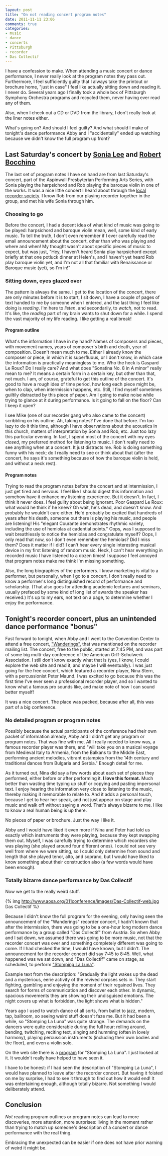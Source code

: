 ```yaml
---
layout: post
title: "On not reading concert program notes"
date: 2011-11-11 23:06
comments: true
categories:
- music
- dance
- concerts
- Pittsburgh
- recorder
- Das Collectif
---
```

I have a confession to make. When attending a music concert or dance performance, I never really look at the program notes they pass out. Furthermore, I feel sufficiently guilty that I always take the printout or brochure home, "just in case" I feel like actually sitting down and reading it. I never do. Several years ago I finally took a whole box of Pittsburgh Symphony Orchestra programs and recycled them, never having ever read any of them.

Also, when I check out a CD or DVD from the library, I don't really look at the liner notes either.

What's going on? And should I feel guilty? And what should I make of tonight's dance performance Abby and I "accidentally" ended up watching because we didn't know the full program up front?

<!--more-->

## Last Saturday's concert by [Sonia Lee](http://www.sonialeemusic.com/) and [Robert Bocchino](http://www.cs.cmu.edu/~rbocchin/)

The last set of program notes I have on hand are from last Saturday's concert, part of the Aspinwall Presbyterian Performing Arts Series, with Sonia playing the harpsichord and Rob playing the baroque violin in one of the works. It was a nice little concert I heard about through the [local recorder society](http://www.andrew.cmu.edu/user/lukas/pcars/Welcome.html). I know Rob from our playing recorder together in the group, and met his wife Sonia through him.

### Choosing to go

Before the concert, I had a decent idea of what kind of music was going to be played: harpsichord and baroque violin mean, well, some kind of early music. To tell the truth, I don't even remember if I ever carefully read the email announcement about the concert, other than who was playing and where and when! My thought wasn't about specific pieces of music to expect, but was just, "Hey, I haven't heard Sonia play harpsichord except briefly at that one potluck dinner at Helen's, and I haven't yet heard Rob play baroque violin yet, and I'm not all that familiar with Renaissance or Baroque music (yet), so I'm in!"

### Sitting down, eyes glazed over

The pattern is always the same. I get to the location of the concert, there are only minutes before it is to start, I sit down, I have a couple of pages of text handed to me by someone when I entered, and the last thing I feel like doing is *reading*. I'm here to *listen*, and secondarily, to *watch*, not to read. It's like, the *reading* part of my brain wants to shut down for a while. I spend the vast majority of my life reading. I like getting a real break!

#### Program outline

What's the information I have in my hand? Names of composers and pieces, with movement names, years of composer's birth and death, year of composition. Doesn't mean much to me. Either I already know the composer or piece, in which it is superfluous, or I don't know, in which case the information is practically meaningless to me. Who the heck is Gaspard Le Roux? Do I really care? And what does "Sonatina No. 8 in A minor" really mean to me? It means a certain form in a certain key, but other than that, not much. I am, of course, grateful to get this outline of the concert. It's good to have a rough idea of time period, how long each piece might be, when to clap, when intermission happens, etc. Still, I find myself sometimes guiltily distracted by this piece of paper. Am I going to make noise while trying to glance at it during performance. Is it going to fall on the floor? Can I keep it open?

I see Mike (one of our recorder gang who also came to the concert) scribbling on his outline. Ah, taking notes? I've done that before. I'm too lazy to do it this time, although I have observations about the acoustics in this church, matters of interpretation by Sonia and Rob, etc. Just too lazy this particular evening. In fact, I spend most of the concert with my eyes *closed*, my preferred method for listening to music. I don't really need to see anything when at a concert. It just distracts me. Rob is doing something funny with his neck; do I really need to see or think about that (after the concert, he says it's something because of how the baroque violin is held, and without a neck rest).

#### Program notes

Trying to read the program notes before the concert and at intermission, I just get tired and nervous. I feel like I should digest this information and somehow have it enhance my listening experience. But it doesn't. In fact, I think it never does. I feel guilty about being ignorant. Poor Gaspard Le Roux: what would he think if he knew? Oh wait, he's dead, and doesn't know. And probably he wouldn't care either. He'd probably be excited that hundreds of years after his death, someone out there is playing his music, and people are listening!  His "elegant Courante demonstrates rhythmic variety, including the use of hemiolas at cadential points." Oops, was I supposed to wait breathlessly to notice the hemiolas and congratulate myself? Oops, I only read that now, so I don't even remember the hemiolas? Did I miss them? Does it matter if I did? I can't hear every single interesting musical device in my first listening of random music. Heck, I can't hear everything in recorded music I have listened to a dozen times! I suppose I feel annoyed that program notes make me think I'm missing something.

Also, the long biographies of the performers. I know marketing is vital to a performer, but personally, when I go to a concert, I don't really need to know a performer's long distinguished record of performance and scholarship. (That also goes for attending academic lectures and seminars, usually prefaced by some kind of long list of awards the speaker has received.) It's up to my ears, not text on a page, to determine whether I enjoy the performance.

## Tonight's recorder concert, plus an unintended dance performance "bonus"

Fast forward to tonight, when Abby and I went to the Convention Center to attend a free concert, ["Wanderings"](http://www.aosa.org/pittsburgh/wanderings.html), that was mentioned on the recorder mailing list. The concert, free to the public, started at 7:45 PM, and was part of some big multi-day conference of the American Orff-Schulwerk Association. I still don't know exactly what that is (yes, I know, I could explore the web site and read it, and maybe I will eventually). I was just going for the free concert, which featured a recorder player, Nina Stern, with a percussionist Peter Maund. I was excited to go because this was the first time I've ever seen a professional recorder player, and so I wanted to know what a famous pro sounds like, and make note of how I can sound better myself!

It was a nice concert. The place was packed, because after all, this was part of a big conference.

### No detailed program or program notes

Possibly because the actual participants of the conference had their own packet of information already, Abby and I didn't get any program or program notes. That was fine with me. All I really needed to know was, a famous recorder player was there, and "will take you on a musical voyage from Medieval Italy to Armenia, from the Balkans to the Middle East, performing ancient melodies, vibrant estampies from the 14th century and traditional dances from Bulgaria and Serbia." Enough detail for me.

As it turned out, Nina did say a few words about each set of pieces they performed, either before or after performing it. **I love this format.** Much better than wasting time typing up stuff or copying and pasting impersonal text. I enjoy hearing the information very close to listening to the music, thereby making it memorable to relate to. And it adds a personal touch, because I get to hear her speak, and not just appear on stage and play music and walk off without saying a word. That's always bizarre to me. I like to know a real human being is up there.

No pieces of paper or brochure. Just the way I like it.

Abby and I would have liked it even more if Nina and Peter had told us exactly which instruments they were playing, because they kept swapping them out. Myself, I was carefully trying to determine which recorders she was playing (she played around four different ones). I could not see very well from where we were sitting, so I could only determine from sound and length that she played tenor, alto, and soprano, but I would have liked to know something about their construction also (a few words would have been enough).

### Totally bizarre dance performance by Das Collectif

Now we get to the really weird stuff.

{% img http://www.aosa.org/011conference/images/Das-Collectif-web.jpg Das Collectif %}

Because I didn't know the full program for the evening, only having seen the announcement of the "Wanderings" recorder concert, I hadn't known that after the intermission, there was going to be a one-hour long modern dance performance by a group called "Das Collectif" from Austria. So when Abby and I sat down, we assumed there was going to be more music, not that the recorder concert was over and something completely different was going to come. If I had checked the time, I would have known, but I didn't. The announcement for the recorder concert did say 7:45 to 8:45. Well, what happened was we sat down, and "Das Collectif" came on stage, as scheduled, to perform ["Stomping La Luna"](http://www.aosa.org/pittsburgh/das_collectif.html).

Example text from the description: "Gradually the light wakes up the dead and a mysterious, eerie activity of the revived corpses sets in. They start fighting, gambling and enjoying the moment of their regained lives. They search for forms of communication and discover each other. In dynamic, spacious movements they are showing their undisguised emotions. The night covers up what is forbidden, the light shows what is hidden."

Years ago I used to watch dance of all sorts, from ballet to jazz, modern, tap, ballroom, so seeing weird stuff doesn't faze me. But it had been a while, so "Stomping La Luna" was quite strange. The demands on the dancers were quite considerable during the full hour: rolling around, bending, twitching, reciting text, singing and humming (often in lovely harmony), playing percussion instruments (including their own bodies and the floor), and even a violin solo.

On the web site there is a [program](http://www.aosa.org/011conference/documents/Suites-des-scenes.pdf) for "Stomping La Luna". I just looked at it. It wouldn't really have helped to have seen it.

I have to be honest: if I had seen the description of "Stomping La Luna", I would have planned to leave after the recorder concert. But having it foisted on me by surprise, I had to see it through to find out how it would end! It was entertaining enough, although totally bizarre. Not something I would deliberately attend.

## Conclusion

*Not* reading program outlines or program notes can lead to more discoveries, more attention, more surprises: living in the moment rather than trying to match up someone's description of a concert or dance performance with the real thing.

Embracing the unexpected can be easier if one does not have prior warning of weird it might be.
